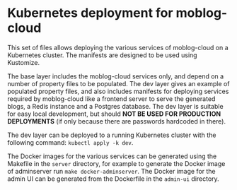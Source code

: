 # Kubernetes deployment for moblog-cloud

This set of files allows deploying the various services of moblog-cloud on a
Kubernetes cluster. The manifests are designed to be used using Kustomize.

The base layer includes the moblog-cloud services only, and depend on a number
of property files to be populated. The dev layer gives an example of populated
property files, and also includes manifests for deploying services required by
moblog-cloud like a frontend server to serve the generated blogs, a Redis
instance and a Postgres database. The dev layer is suitable for easy local
development, but should **NOT BE USED FOR PRODUCTION DEPLOYMENTS** (if only
because there are passwords hardcoded in there).

The dev layer can be deployed to a running Kubernetes cluster with the following
command: `kubectl apply -k dev`.

The Docker images for the various services can be generated using the Makefile
in the `server` directory, for example to generate the Docker image of
adminserver run `make docker-adminserver`. The Docker image for the admin UI can
be generated from the Dockerfile in the `admin-ui` directory.
